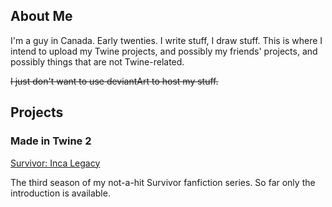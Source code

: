## About Me

I'm a guy in Canada. Early twenties. I write stuff, I draw stuff. This is where I intend to upload my Twine projects, and possibly my friends' projects, and possibly things that are not Twine-related.

~~I just don't want to use deviantArt to host my stuff.~~

## Projects

### Made in Twine 2

[Survivor: Inca Legacy](twine/IncaLegacyCR.html)

The third season of my not-a-hit Survivor fanfiction series. So far only the introduction is available.
